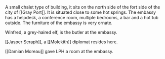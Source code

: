 A small chalet type of building, it sits on the north side of the fort side of the city of [[Gray Port]].
It is situated close to some hot springs.
The embassy has a helpdesk, a conference room, multiple bedrooms, a bar and a hot tub outside. The furniture of the embassy is very ornate.

Winfred, a grey-haired elf, is the butler at the embassy.

[[Jasper Seraph]], a [[Molekith]] diplomat resides here.

[[Damian Moreau]] gave LPH a room at the embassy.